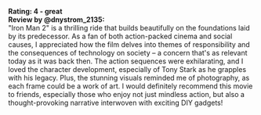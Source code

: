 **Rating: 4 - great**  
**Review by @dnystrom_2135:**  
"Iron Man 2" is a thrilling ride that builds beautifully on the foundations laid by its predecessor. As a fan of both action-packed cinema and social causes, I appreciated how the film delves into themes of responsibility and the consequences of technology on society – a concern that's as relevant today as it was back then. The action sequences were exhilarating, and I loved the character development, especially of Tony Stark as he grapples with his legacy. Plus, the stunning visuals reminded me of photography, as each frame could be a work of art. I would definitely recommend this movie to friends, especially those who enjoy not just mindless action, but also a thought-provoking narrative interwoven with exciting DIY gadgets!